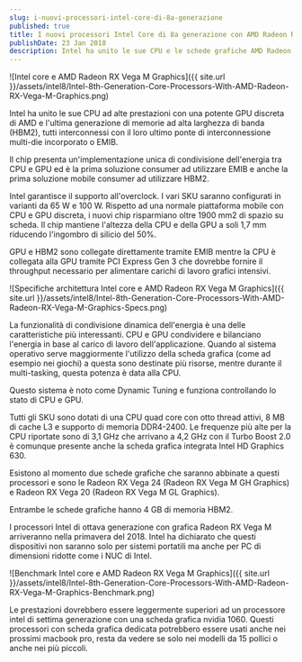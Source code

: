 ```yaml
---
slug: i-nuovi-processori-intel-core-di-8a-generazione
published: true
title: I nuovi processori Intel Core di 8a generazione con AMD Radeon RX Vega M Graphics
publishDate: 23 Jan 2018
description: Intel ha unito le sue CPU e le schede grafiche AMD Radeon RX Vega
---
```


![Intel core e AMD Radeon RX Vega M Graphics]({{ site.url }}/assets/intel8/Intel-8th-Generation-Core-Processors-With-AMD-Radeon-RX-Vega-M-Graphics.png)

Intel ha unito le sue CPU ad alte prestazioni con una potente GPU discreta di AMD e l'ultima generazione di memorie ad alta larghezza di banda (HBM2), tutti interconnessi con il loro ultimo ponte di interconnessione multi-die incorporato o EMIB.

<!--more-->

Il chip presenta un'implementazione unica di condivisione dell'energia tra CPU e GPU ed è la prima soluzione consumer ad utilizzare EMIB e anche la prima soluzione mobile consumer ad utilizzare HBM2.

Intel garantisce il supporto all'overclock. I vari SKU saranno configurati in varianti da 65 W e 100 W. Rispetto ad una normale piattaforma mobile con CPU e GPU discreta, i nuovi chip risparmiano oltre 1900 mm2 di spazio su scheda. Il chip mantiene l'altezza della CPU e della GPU a soli 1,7 mm riducendo l'ingombro di silicio del 50%.

GPU e HBM2 sono collegate direttamente tramite EMIB mentre la CPU è collegata alla GPU tramite PCI Express Gen 3 che dovrebbe fornire il throughput necessario per alimentare carichi di lavoro grafici intensivi.

![Specifiche architettura Intel core e AMD Radeon RX Vega M Graphics]({{ site.url }}/assets/intel8/Intel-8th-Generation-Core-Processors-With-AMD-Radeon-RX-Vega-M-Graphics-Specs.png)

La funzionalità di condivisione dinamica dell'energia è una delle caratteristiche più interessanti. CPU e GPU condividere e bilanciano l'energia in base al carico di lavoro dell'applicazione. Quando al sistema operativo serve maggiormente l'utilizzo della scheda grafica (come ad esempio nei giochi) a questa sono destinate più risorse, mentre durante il multi-tasking, questa potenza è data alla CPU.

Questo sistema è noto come Dynamic Tuning e funziona controllando lo stato di CPU e GPU.

Tutti gli SKU sono dotati di una CPU quad core con otto thread attivi, 8 MB di cache L3 e supporto di memoria DDR4-2400. Le frequenze più alte per la CPU riportate sono di 3,1 GHz che arrivano a 4,2 GHz con il Turbo Boost 2.0 è comunque presente anche la scheda grafica integrata Intel HD Graphics 630.

Esistono al momento due schede grafiche che saranno abbinate a questi processori e sono le Radeon RX Vega 24 (Radeon RX Vega M GH Graphics) e Radeon RX Vega 20 (Radeon RX Vega M GL Graphics).

Entrambe le schede grafiche hanno 4 GB di memoria HBM2.

I processori Intel di ottava generazione con grafica Radeon RX Vega M arriveranno nella primavera del 2018. Intel ha dichiarato che questi dispositivi non saranno solo per sistemi portatili ma anche per PC di dimensioni ridotte come i NUC di Intel.

![Benchmark Intel core e AMD Radeon RX Vega M Graphics]({{ site.url }}/assets/intel8/Intel-8th-Generation-Core-Processors-With-AMD-Radeon-RX-Vega-M-Graphics-Benchmark.png)

Le prestazioni dovrebbero essere leggermente superiori ad un processore intel di settima generazione con una scheda grafica nvidia 1060. Questi processori con scheda grafica dedicata potrebbero essere usati anche nei prossimi macbook pro, resta da vedere se solo nei modelli da 15 pollici o anche nei più piccoli.
